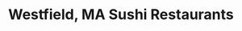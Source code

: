 ---
layout: city
title: Westfield, MA Sushi Restaurants
permalink: /massachusetts/westfield/
stateAbbr: MA
stateName: Massachusetts
cityName: Westfield

---